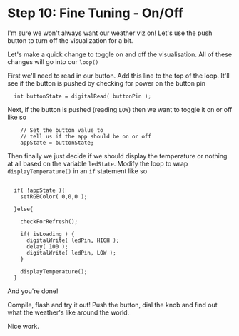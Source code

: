 # Step 10: Fine Tuning - On/Off


I'm sure we won't always want our weather viz on! Let's use the push button to turn off the visualization for a bit.

Let's make a quick change to toggle on and off the visualisation.  All of these changes will go into our `loop()`

First we'll need to read in our button. Add this line to the top of the loop. It'll see if the button is pushed by checking for power on the button pin

````
  int buttonState = digitalRead( buttonPin );
````

Next, if the button is pushed (reading `LOW`) then we want to toggle it on or off like so

````
	// Set the button value to 
	// tell us if the app should be on or off
    appState = buttonState;

````

Then finally we just decide if we should display the temperature or nothing at all based on the variable `ledState`. Modify the loop to wrap `displayTemperature()`  in an `if` statement like so

````

  if( !appState ){
    setRGBColor( 0,0,0 );

  }else{

    checkForRefresh();

    if( isLoading ) {
      digitalWrite( ledPin, HIGH );
      delay( 100 );
      digitalWrite( ledPin, LOW );
    }

    displayTemperature();
  }

````

And you're done!

Compile, flash and try it out! Push the button, dial the knob and find out what the weather's like around the world. 

Nice work. 